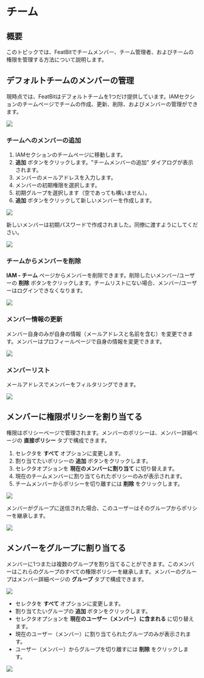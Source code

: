# チーム

## 概要

このトピックでは、FeatBitでチームメンバー、チーム管理者、およびチームの権限を管理する方法について説明します。

## **デフォルトチームのメンバーの管理**

現時点では、FeatBitはデフォルトチームを1つだけ提供しています。IAMセクションのチームページでチームの作成、更新、削除、およびメンバーの管理ができます。

![](../iam/assets/teams/001.webp)

### チームへのメンバーの追加

1. IAMセクションのチームページに移動します。
2. **追加** ボタンをクリックします。"チームメンバーの追加" ダイアログが表示されます。
3. メンバーのメールアドレスを入力します。
4. メンバーの初期権限を選択します。
5. 初期グループを選択します（空であっても構いません）。
6. **追加** ボタンをクリックして新しいメンバーを作成します。

![](../iam/assets/teams/002.webp)

新しいメンバーは初期パスワードで作成されました。同僚に渡すようにしてください。

![](../iam/assets/teams/003.webp)

### チームからメンバーを削除

**IAM - チーム** ページからメンバーを削除できます。削除したいメンバー/ユーザーの **削除** ボタンをクリックします。チームリストにない場合、メンバー/ユーザーはログインできなくなります。

![](../iam/assets/teams/004.webp)

### メンバー情報の更新

メンバー自身のみが自身の情報（メールアドレスと名前を含む）を変更できます。メンバーはプロフィールページで自身の情報を変更できます。

![](../iam/assets/teams/005.webp)

### メンバーリスト

メールアドレスでメンバーをフィルタリングできます。

![](../iam/assets/teams/006.webp)

## メンバーに権限ポリシーを割り当てる

権限はポリシーページで管理されます。メンバーのポリシーは、メンバー詳細ページの **直接ポリシー** タブで構成できます。

1. セレクタを **すべて** オプションに変更します。
2. 割り当てたいポリシーの **追加** ボタンをクリックします。
3. セレクタオプションを **現在のメンバーに割り当て** に切り替えます。
4. 現在のチームメンバーに割り当てられたポリシーのみが表示されます。
5. チームメンバーからポリシーを切り離すには **削除** をクリックします。

![](../iam/assets/teams/007.webp)

メンバーがグループに送信された場合、このユーザーはそのグループからポリシーを継承します。

![](../iam/assets/teams/008.webp)

## メンバーをグループに割り当てる

メンバーに1つまたは複数のグループを割り当てることができます。このメンバーはこれらのグループのすべての権限ポリシーを継承します。メンバーのグループはメンバー詳細ページの **グループ** タブで構成できます。

![](../iam/assets/teams/009.webp)

* セレクタを **すべて** オプションに変更します。
* 割り当てたいグループの **追加** ボタンをクリックします。
* セレクタオプションを **現在のユーザー（メンバー）に含まれる** に切り替えます。
* 現在のユーザー（メンバー）に割り当てられたグループのみが表示されます。
* ユーザー（メンバー）からグループを切り離すには **削除** をクリックします。

![](../iam/assets/teams/010.webp)